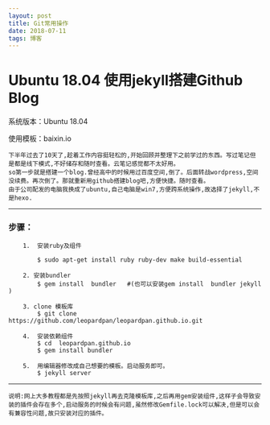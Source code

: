 ```yaml
--- 
layout: post
title: Git常用操作
date: 2018-07-11 
tags: 博客
--- 
```


# Ubuntu 18.04 使用jekyll搭建Github Blog

系统版本：Ubuntu 18.04

使用模板：baixin.io
	
	下半年过去了10天了,趁着工作内容挺轻松的,开始回顾并整理下之前学过的东西。写过笔记但是都是线下模式,不好储存和随时查看。云笔记感觉都不太好用。
	so第一步就是搭建一个blog.曾经高中的时候用过百度空间,倒了。后面转战wordpress,空间没续费。再次倒了。那就重新用github搭建blog吧,方便快捷。随时查看。
	由于公司配发的电脑我换成了ubuntu,自己电脑是win7,方便跨系统操作,故选择了jekyll,不是hexo.

*****
###    步骤：
		1.	安装ruby及组件

			$ sudo apt-get install ruby ruby-dev make build-essential

		2. 安装bundler
			$ gem install  bundler   #(也可以安装gem install  bundler jekyll )
  
		3. clone 模板库
			$ git clone https://github.com/leopardpan/leopardpan.github.io.git
	
		4.	安装依赖组件
			$ cd  leopardpan.github.io
			$ gem install bundler
		
		5.	用编辑器修改成自己想要的模板。启动服务即可。
			$ jekyll server
	 
*****
	说明:网上大多教程都是先按照jekyll再去克隆模板库,之后再用gem安装组件,这样子会导致安装的插件会存在多个,启动服务的时候会有问题,虽然修改Gemfile.lock可以解决,但是可以会有兼容性问题,故只安装对应的插件。
   